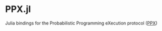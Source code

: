 # PPX.jl

Julia bindings for the Probabilistic Programming eXecution protocol ([PPX](https://github.com/pyprob/ppx))

